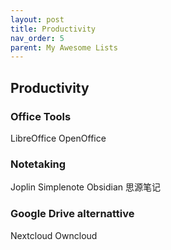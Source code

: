 ```yaml
---
layout: post
title: Productivity
nav_order: 5
parent: My Awesome Lists
---
```

## Productivity
### Office Tools
LibreOffice
OpenOffice

### Notetaking
Joplin
Simplenote
Obsidian
思源笔记

### Google Drive alternattive
Nextcloud
Owncloud